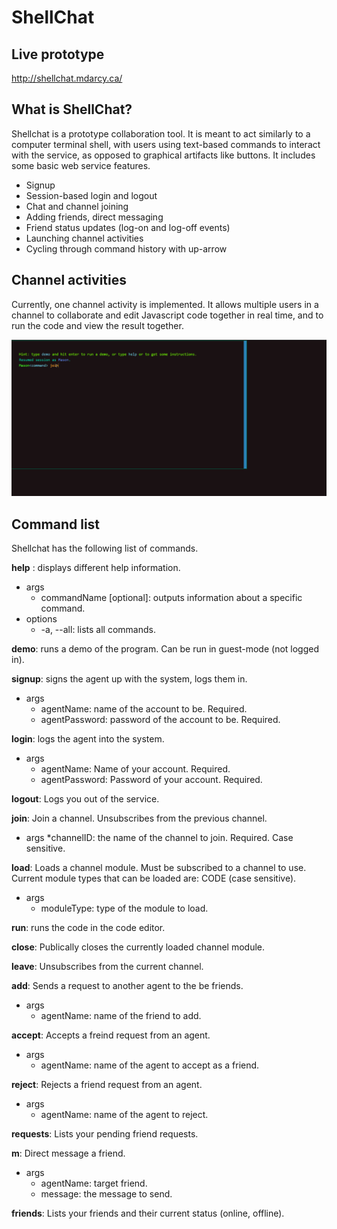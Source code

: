 # ShellChat

## Live prototype

http://shellchat.mdarcy.ca/

## What is ShellChat?

Shellchat is a prototype collaboration tool. It is meant to act similarly to a computer terminal shell, with users using 
text-based commands to interact with the service, as opposed to graphical artifacts like buttons. 
It includes some basic web service features.

* Signup
* Session-based login and logout
* Chat and channel joining 
* Adding friends, direct messaging
* Friend status updates (log-on and log-off events)
* Launching channel activities
* Cycling through command history with up-arrow

## Channel activities

Currently, one channel activity is implemented. It allows multiple users in a channel to collaborate and edit Javascript code together
in real time, and to run the code and view the result together. 

![alt text](https://github.com/MasonDarcy/ShellChat/blob/main/animated_module.gif "Code editor screenshot")

## Command list

Shellchat has the following list of commands.

 __help__ : displays different help information.
* args
	* commandName [optional]: outputs information about a specific command.
* options
	* -a, --all: lists all commands.
	
	
__demo__: runs a demo of the program. Can be run in guest-mode (not logged in).
	
__signup__: signs the agent up with the system, logs them in.
* args
	* agentName: name of the account to be. Required.
	* agentPassword: password of the account to be. Required.

__login__: logs the agent into the system.
* args
	* agentName: Name of your account. Required.
	* agentPassword: Password of your account. Required.

__logout__: Logs you out of the service.

__join__: Join a channel. Unsubscribes from the previous channel.
* args
	*channelID: the name of the channel to join. Required. Case sensitive.

__load__: Loads a channel module. Must be subscribed to a channel to use. Current module types that can be loaded are: CODE (case sensitive).
* args	
	* moduleType: type of the module to load.

__run__: runs the code in the code editor. 

__close__: Publically closes the currently loaded channel module.

__leave__: Unsubscribes from the current channel.

__add__: Sends a request to another agent to the be friends.
* args
	* agentName: name of the friend to add.

__accept__: Accepts a freind request from an agent.
* args	
	* agentName: name of the agent to accept as a friend.

__reject__: Rejects a friend request from an agent.
* args
	* agentName: name of the agent to reject.

__requests__: Lists your pending friend requests.


__m__: Direct message a friend.
* args
	* agentName: target friend.
	* message: the message to send.

__friends__: Lists your friends and their current status (online, offline).
